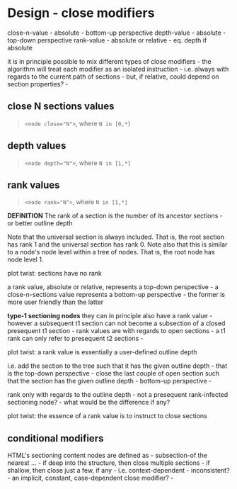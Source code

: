 
<!-- ======================================================================= -->
# Design - close modifiers

close-n-value - absolute - bottom-up perspective
depth-value - absolute - top-down perspective
rank-value - absolute or relative - eq. depth if absolute

it is in principle possible to mix different types of close modifiers -
the algorithm will treat each modifier as an isolated instruction -
i.e. always with regards to the current path of sections -
but, if relative, could depend on section properties? -

<!-- ======================================================================= -->
## close N sections values

> `<node close="N">`,
> where `N in [0,*]`

<!-- ======================================================================= -->
## depth values

> `<node depth="N">`,
> where `N in [1,*]`

<!-- ======================================================================= -->
## rank values

> `<node rank="N">`,
> where `N in [1,*]`

<!-- ======================================================================= -->

**DEFINITION**
The rank of a section is the number of its ancestor sections -
or better outline depth

Note that the universal section is always included. That is, the root section
has rank 1 and the universal section has rank 0. Note also that this is similar
to a node's node level within a tree of nodes. That is, the root node has node
level 1.

plot twist: sections have no rank

a rank value, absolute or relative, represents a top-down perspective -
a close-n-sections value represents a bottom-up perspective -
the former is more user friendly than the latter

**type-1 sectioning nodes**
they can in principle also have a rank value -
however a subsequent t1 section can not become
a subsection of a closed presequent t1 section -
rank values are with regards to open sections -
a t1 rank can only refer to presequent t2 sections -

plot twist: a rank value is essentially a user-defined outline depth

i.e. add the section to the tree such that it has the given outline depth -
that is the top-down perspective - close the last couple of open section such
that the section has the given outline depth - bottom-up perspective -

rank only with regards to the outline depth -
not a presequent rank-infected sectioning node? -
what would be the difference if any?

plot twist: the essence of a rank value is to instruct to close sections

<!-- ======================================================================= -->
## conditional modifiers

HTML's sectioning content nodes are defined as -
subsection-of the nearest ... -
if deep into the structure, then close multiple sections -
if shallow, then close just a few, if any -
i.e. context-dependent - inconsistent? -
an implicit, constant, case-dependent close modifier? -
